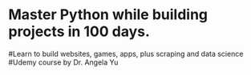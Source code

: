 # Master Python while building projects in 100 days. 
#Learn to build websites, games, apps, plus scraping and data science
#Udemy course by Dr. Angela Yu
